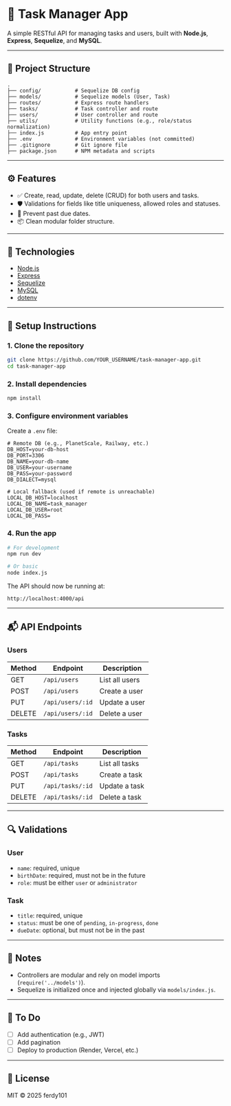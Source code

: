 # 📝 Task Manager App

A simple RESTful API for managing tasks and users, built with **Node.js**, **Express**, **Sequelize**, and **MySQL**.

---

## 📁 Project Structure

```
.
├── config/           # Sequelize DB config
├── models/           # Sequelize models (User, Task)
├── routes/           # Express route handlers
├── tasks/            # Task controller and route
├── users/            # User controller and route
├── utils/            # Utility functions (e.g., role/status normalization)
├── index.js          # App entry point
├── .env              # Environment variables (not committed)
├── .gitignore        # Git ignore file
├── package.json      # NPM metadata and scripts
```

---

## ⚙️ Features

- ✅ Create, read, update, delete (CRUD) for both users and tasks.
- 🛡 Validations for fields like title uniqueness, allowed roles and statuses.
- 📅 Prevent past due dates.
- 📦 Clean modular folder structure.

---

## 🧱 Technologies

- [Node.js](https://nodejs.org/)
- [Express](https://expressjs.com/)
- [Sequelize](https://sequelize.org/)
- [MySQL](https://www.mysql.com/)
- [dotenv](https://github.com/motdotla/dotenv)

---

## 🔧 Setup Instructions

### 1. Clone the repository

```bash
git clone https://github.com/YOUR_USERNAME/task-manager-app.git
cd task-manager-app
```

### 2. Install dependencies

```bash
npm install
```

### 3. Configure environment variables

Create a `.env` file:

```env
# Remote DB (e.g., PlanetScale, Railway, etc.)
DB_HOST=your-db-host
DB_PORT=3306
DB_NAME=your-db-name
DB_USER=your-username
DB_PASS=your-password
DB_DIALECT=mysql

# Local fallback (used if remote is unreachable)
LOCAL_DB_HOST=localhost
LOCAL_DB_NAME=task_manager
LOCAL_DB_USER=root
LOCAL_DB_PASS=
```

### 4. Run the app

```bash
# For development
npm run dev

# Or basic
node index.js
```

The API should now be running at:

```
http://localhost:4000/api
```

---

## 📬 API Endpoints

### Users

| Method | Endpoint        | Description          |
|--------|------------------|----------------------|
| GET    | `/api/users`     | List all users       |
| POST   | `/api/users`     | Create a user        |
| PUT    | `/api/users/:id` | Update a user        |
| DELETE | `/api/users/:id` | Delete a user        |

### Tasks

| Method | Endpoint        | Description          |
|--------|------------------|----------------------|
| GET    | `/api/tasks`     | List all tasks       |
| POST   | `/api/tasks`     | Create a task        |
| PUT    | `/api/tasks/:id` | Update a task        |
| DELETE | `/api/tasks/:id` | Delete a task        |

---

## 🔍 Validations

### User
- `name`: required, unique
- `birthDate`: required, must not be in the future
- `role`: must be either `user` or `administrator`

### Task
- `title`: required, unique
- `status`: must be one of `pending`, `in-progress`, `done`
- `dueDate`: optional, but must not be in the past

---

## 📌 Notes

- Controllers are modular and rely on model imports (`require('../models')`).
- Sequelize is initialized once and injected globally via `models/index.js`.

---

## 🧹 To Do

- [ ] Add authentication (e.g., JWT)
- [ ] Add pagination
- [ ] Deploy to production (Render, Vercel, etc.)

---

## 📄 License

MIT © 2025 ferdy101
